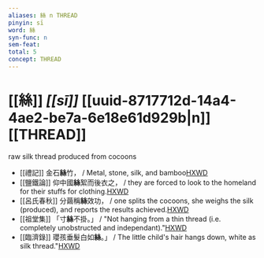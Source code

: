 ```yaml
---
aliases: 絲 n THREAD
pinyin: sī
word: 絲
syn-func: n
sem-feat: 
total: 5
concept: THREAD 
---
```

# [[絲]] *[[sī]]*  [[uuid-8717712d-14a4-4ae2-be7a-6e18e61d929b|n]] [[THREAD]]
raw silk thread produced from cocoons
 - [[禮記]] 金石**絲**竹， / Metal, stone, silk, and bamboo[HXWD](https://hxwd.org/textview.html?location=KR1d0052_tls_019-15a.11)
 - [[鹽鐵論]] 仰中國**絲**絮而後衣之， / they are forced to look to the homeland for their stuffs for clothing.[HXWD](https://hxwd.org/textview.html?location=KR3a0006_tls_003-11a.27)
 - [[呂氏春秋]] 分繭稱**絲**效功， / one splits the cocoons, she weighs the silk (produced), and reports the results achieved.[HXWD](https://hxwd.org/textview.html?location=KR3j0009_tls_003-6a.15)
 - [[祖堂集]] 「寸**絲**不掛。」 / "Not hanging from a thin thread (i.e. completely unobstructed and independant)."[HXWD](https://hxwd.org/textview.html?location=KR6q0002_Yan_016-4113a.33)
 - [[臨濟錄]] 瓔孩垂髮白如**絲**。」 / The little child's hair hangs down, white as silk thread."[HXWD](https://hxwd.org/textview.html?location=KR6q0053_T_001-0497a.73)